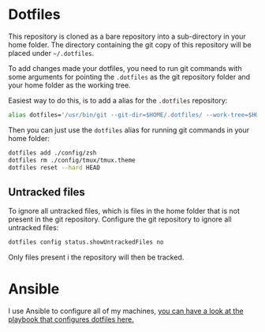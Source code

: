 # Dotfiles

This repository is cloned as a bare repository into a sub-directory in your home folder. The directory containing the git copy of this repository will be placed under `~/.dotfiles`.

To add changes made your dotfiles, you need to run git commands with some arguments for pointing the `.dotfiles` as the git repository folder and your home folder as the working tree.

Easiest way to do this, is to add a alias for the `.dotfiles` repository:
```bash
alias dotfiles='/usr/bin/git --git-dir=$HOME/.dotfiles/ --work-tree=$HOME'
```

Then you can just use the `dotfiles` alias for running git commands in your home folder:
```bash
dotfiles add ./config/zsh
dotfiles rm ./config/tmux/tmux.theme
dotfiles reset --hard HEAD
```

## Untracked files

To ignore all untracked files, which is files in the home folder that is not present in the git repository. Configure the git repository to ignore all untracked files:

```bash
dotfiles config status.showUntrackedFiles no
```

Only files present i the repository will then be tracked.

# Ansible

I use Ansible to configure all of my machines, [you can have a look at the playbook that configures dotfiles here.](https://github.com/frealmyr/ansible/blob/master/ansible/dotfiles.yml)
